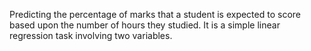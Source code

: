 Predicting the percentage of marks that a student is expected to score based upon the number of hours they studied. It is a simple linear regression task involving two variables.
